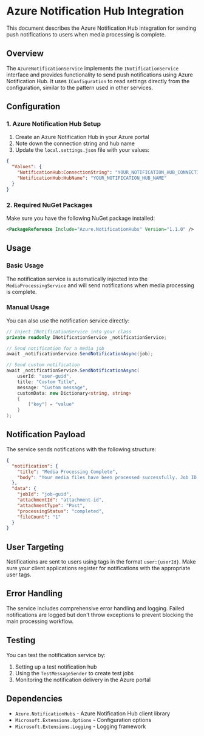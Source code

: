 # Azure Notification Hub Integration

This document describes the Azure Notification Hub integration for sending push notifications to users when media processing is complete.

## Overview

The `AzureNotificationService` implements the `INotificationService` interface and provides functionality to send push notifications using Azure Notification Hub. It uses `IConfiguration` to read settings directly from the configuration, similar to the pattern used in other services.

## Configuration

### 1. Azure Notification Hub Setup

1. Create an Azure Notification Hub in your Azure portal
2. Note down the connection string and hub name
3. Update the `local.settings.json` file with your values:

```json
{
  "Values": {
    "NotificationHub:ConnectionString": "YOUR_NOTIFICATION_HUB_CONNECTION_STRING",
    "NotificationHub:HubName": "YOUR_NOTIFICATION_HUB_NAME"
  }
}
```

### 2. Required NuGet Packages

Make sure you have the following NuGet package installed:

```xml
<PackageReference Include="Azure.NotificationHubs" Version="1.1.0" />
```

## Usage

### Basic Usage

The notification service is automatically injected into the `MediaProcessingService` and will send notifications when media processing is complete.

### Manual Usage

You can also use the notification service directly:

```csharp
// Inject INotificationService into your class
private readonly INotificationService _notificationService;

// Send notification for a media job
await _notificationService.SendNotificationAsync(job);

// Send custom notification
await _notificationService.SendNotificationAsync(
    userId: "user-guid",
    title: "Custom Title",
    message: "Custom message",
    customData: new Dictionary<string, string>
    {
        ["key"] = "value"
    }
);
```

## Notification Payload

The service sends notifications with the following structure:

```json
{
  "notification": {
    "title": "Media Processing Complete",
    "body": "Your media files have been processed successfully. Job ID: {jobId}"
  },
  "data": {
    "jobId": "job-guid",
    "attachmentId": "attachment-id",
    "attachmentType": "Post",
    "processingStatus": "completed",
    "fileCount": "1"
  }
}
```

## User Targeting

Notifications are sent to users using tags in the format `user:{userId}`. Make sure your client applications register for notifications with the appropriate user tags.

## Error Handling

The service includes comprehensive error handling and logging. Failed notifications are logged but don't throw exceptions to prevent blocking the main processing workflow.

## Testing

You can test the notification service by:

1. Setting up a test notification hub
2. Using the `TestMessageSender` to create test jobs
3. Monitoring the notification delivery in the Azure portal

## Dependencies

- `Azure.NotificationHubs` - Azure Notification Hub client library
- `Microsoft.Extensions.Options` - Configuration options
- `Microsoft.Extensions.Logging` - Logging framework

